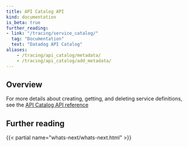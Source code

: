 ```yaml
---
title: API Catalog API
kind: documentation
is_beta: true
further_reading:
- link: "/tracing/service_catalog/"
  tag: "Documentation"
  text: "Datadog API Catalog"
aliases:
    - /tracing/api_catalog/metadata/
    - /tracing/api_catalog/add_metadata/
---
```


## Overview
For more details about creating, getting, and deleting service definitions, see the [API Catalog API reference][8]

## Further reading

{{< partial name="whats-next/whats-next.html" >}}

[8]: /api/latest/api-management